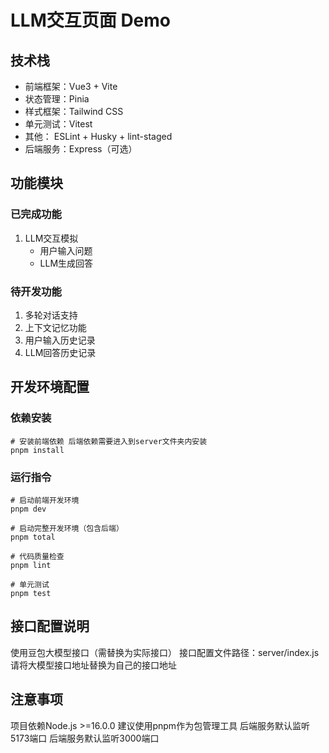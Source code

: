 # LLM交互页面 Demo

## 技术栈
- 前端框架：Vue3 + Vite
- 状态管理：Pinia
- 样式框架：Tailwind CSS
- 单元测试：Vitest
- 其他： ESLint + Husky + lint-staged
- 后端服务：Express（可选）

## 功能模块

### 已完成功能
1. LLM交互模拟
   - 用户输入问题
   - LLM生成回答

### 待开发功能
1. 多轮对话支持
2. 上下文记忆功能
3. 用户输入历史记录
4. LLM回答历史记录

## 开发环境配置

### 依赖安装
```
# 安装前端依赖 后端依赖需要进入到server文件夹内安装
pnpm install
```
### 运行指令
```
# 启动前端开发环境
pnpm dev

# 启动完整开发环境（包含后端）
pnpm total

# 代码质量检查
pnpm lint

# 单元测试
pnpm test
```
## 接口配置说明
使用豆包大模型接口（需替换为实际接口）
接口配置文件路径：server/index.js
请将大模型接口地址替换为自己的接口地址

## 注意事项
项目依赖Node.js >=16.0.0
建议使用pnpm作为包管理工具
后端服务默认监听5173端口
后端服务默认监听3000端口
